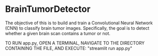 # BrainTumorDetector
The objective of this  is to build and train a Convolutional Neural Network (CNN) to classify brain tumor images. Specifically, the goal is to detect whether a given brain scan contains a tumor or not.

TO RUN app.py, OPEN A TERMINAL, NAVIGATE TO THE DIRECTORY CONTAINING THE FILE, AND EXECUTE:
"streamlit run app.py"
